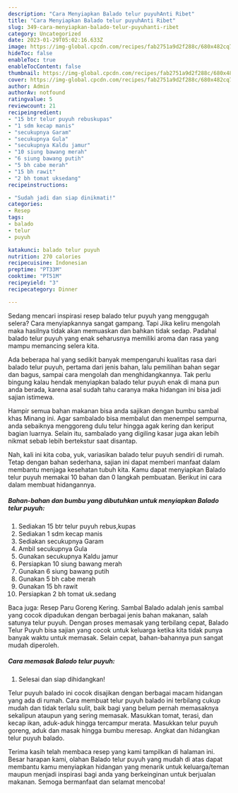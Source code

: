 ```yaml
---
description: "Cara Menyiapkan Balado telur puyuhAnti Ribet"
title: "Cara Menyiapkan Balado telur puyuhAnti Ribet"
slug: 349-cara-menyiapkan-balado-telur-puyuhanti-ribet
category: Uncategorized
date: 2023-01-29T05:02:16.633Z
image: https://img-global.cpcdn.com/recipes/fab2751a9d2f288c/680x482cq70/balado-telur-puyuh-foto-resep-utama.jpg
hideToc: false
enableToc: true
enableTocContent: false
thumbnail: https://img-global.cpcdn.com/recipes/fab2751a9d2f288c/680x482cq70/balado-telur-puyuh-foto-resep-utama.jpg
cover: https://img-global.cpcdn.com/recipes/fab2751a9d2f288c/680x482cq70/balado-telur-puyuh-foto-resep-utama.jpg
author: Admin
authorAv: notfound
ratingvalue: 5
reviewcount: 21
recipeingredient:
- "15 btr telur puyuh rebuskupas"
- "1 sdm kecap manis"
- "secukupnya Garam"
- "secukupnya Gula"
- "secukupnya Kaldu jamur"
- "10 siung bawang merah"
- "6 siung bawang putih"
- "5 bh cabe merah"
- "15 bh rawit"
- "2 bh tomat uksedang"
recipeinstructions:

- "Sudah jadi dan siap dinikmati!"
categories:
- Resep
tags:
- balado
- telur
- puyuh

katakunci: balado telur puyuh 
nutrition: 270 calories
recipecuisine: Indonesian
preptime: "PT33M"
cooktime: "PT51M"
recipeyield: "3"
recipecategory: Dinner

---
```



Sedang mencari inspirasi resep balado telur puyuh yang menggugah selera? Cara menyiapkannya sangat gampang. Tapi Jika keliru mengolah maka hasilnya tidak akan memuaskan dan bahkan tidak sedap. Padahal balado telur puyuh yang enak seharusnya memiliki aroma dan rasa yang mampu memancing selera kita.


Ada beberapa hal yang sedikit banyak mempengaruhi kualitas rasa dari balado telur puyuh, pertama dari jenis bahan, lalu pemilihan bahan segar dan bagus, sampai cara mengolah dan menghidangkannya. Tak perlu bingung kalau hendak menyiapkan balado telur puyuh enak di mana pun anda berada, karena asal sudah tahu caranya maka hidangan ini bisa jadi sajian istimewa.

Hampir semua bahan makanan bisa anda sajikan dengan bumbu sambal khas Minang ini. Agar sambalado bisa membalut dan menempel sempurna, anda sebaiknya menggoreng dulu telur hingga agak kering dan keriput bagian luarnya. Selain itu, sambalado yang digiling kasar juga akan lebih nikmat sebab lebih bertekstur saat disantap.


Nah, kali ini kita coba, yuk, variasikan balado telur puyuh sendiri di rumah. Tetap dengan bahan sederhana, sajian ini dapat memberi manfaat dalam membantu menjaga kesehatan tubuh kita. Kamu dapat menyiapkan Balado telur puyuh memakai 10 bahan dan 0 langkah pembuatan. Berikut ini cara dalam membuat hidangannya.

<!--inarticleads1-->

##### Bahan-bahan dan bumbu yang dibutuhkan untuk menyiapkan Balado telur puyuh:

1. Sediakan 15 btr telur puyuh rebus,kupas
1. Sediakan 1 sdm kecap manis
1. Sediakan secukupnya Garam
1. Ambil secukupnya Gula
1. Gunakan secukupnya Kaldu jamur
1. Persiapkan 10 siung bawang merah
1. Gunakan 6 siung bawang putih
1. Gunakan 5 bh cabe merah
1. Gunakan 15 bh rawit
1. Persiapkan 2 bh tomat uk.sedang


Baca juga: Resep Paru Goreng Kering. Sambal Balado adalah jenis sambal yang cocok dipadukan dengan berbagai jenis bahan makanan, salah satunya telur puyuh. Dengan proses memasak yang terbilang cepat, Balado Telur Puyuh bisa sajian yang cocok untuk keluarga ketika kita tidak punya banyak waktu untuk memasak. Selain cepat, bahan-bahannya pun sangat mudah diperoleh. 

<!--inarticleads2-->

##### Cara memasak Balado telur puyuh:


1. Selesai dan siap dihidangkan!

Telur puyuh balado ini cocok disajikan dengan berbagai macam hidangan yang ada di rumah. Cara membuat telur puyuh balado ini terbilang cukup mudah dan tidak terlalu sulit, baik bagi yang belum pernah memasaknya sekalipun ataupun yang sering memasak. Masukkan tomat, terasi, dan kecap ikan, aduk-aduk hingga tercampur merata. Masukkan telur puyuh goreng, aduk dan masak hingga bumbu meresap. Angkat dan hidangkan telur puyuh balado. 

Terima kasih telah membaca resep yang kami tampilkan di halaman ini. Besar harapan kami, olahan Balado telur puyuh yang mudah di atas dapat membantu kamu menyiapkan hidangan yang menarik untuk keluarga/teman maupun menjadi inspirasi bagi anda yang berkeinginan untuk berjualan makanan. Semoga bermanfaat dan selamat mencoba!
